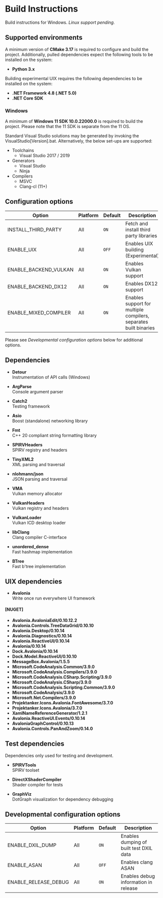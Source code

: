 # Build Instructions

Build instructions for Windows. _Linux support pending._

## Supported environments

A minimum version of **CMake 3.17** is required to configure and build the project. Additionally, pulled dependencies expect the following tools to be installed on the system:

- **Python 3.x**

Building experimental UIX requires the following dependencies to be installed on the system:

- **.NET Framework 4.8 (.NET 5.0)**
- **.NET Core SDK**

### Windows

A minimum of **Windows 11 SDK 10.0.22000.0** is required to build the project. Please note that the 11 SDK is separate from the 11 OS.

Standard Visual Studio solutions may be generated by invoking the VisualStudio[Version].bat. Alternatively,
the below set-ups are supported:

- Toolchains
    - Visual Studio 2017 / 2019
- Generators
    - Visual Studio
    - Ninja
- Compilers
    - MSVC
    - Clang-cl (11+)

## Configuration options

| Option                | Platform | Default | Description                                                      |
|-----------------------|----------|---------|------------------------------------------------------------------|
| INSTALL_THIRD_PARTY   | All      | `ON`    | Fetch and install third party libraries                          |
| ENABLE_UIX            | All      | `OFF`   | Enables UIX building (Experimental)                              |
| ENABLE_BACKEND_VULKAN | All      | `ON`    | Enables Vulkan support                                           |
| ENABLE_BACKEND_DX12   | All      | `ON`    | Enables DX12 support                                             |
| ENABLE_MIXED_COMPILER | All      | `ON`    | Enables support for multiple compilers, separates built binaries |

Please see *Developmental configuration options* below for additional options.

## Dependencies

- **Detour** </br>
  Instrumentation of API calls (Windows)

- **ArgParse** </br>
  Console argument parser

- **Catch2** </br>
  Testing framework

- **Asio** </br>
  Boost (standalone) networking library

- **Fmt** </br>
  C++ 20 compliant string formatting library

- **SPIRVHeaders** </br>
  SPIRV registry and headers

- **TinyXML2** </br>
  XML parsing and traversal

- **nlohmann/json** </br>
  JSON parsing and traversal

- **VMA** </br>
  Vulkan memory allocator

- **VulkanHeaders** </br>
  Vulkan registry and headers

- **VulkanLoader** </br>
  Vulkan ICD desktop loader

- **libClang** </br>
  Clang compiler C-interface

- **unordered_dense** </br>
  Fast hashmap implementation

- **BTree** </br>
  Fast b'tree implementation

## UIX dependencies

- **Avalonia** </br>
  Write once run everywhere UI framework

#### [NUGET]

- **Avalonia.AvaloniaEdit/0.10.12.2**
- **Avalonia.Controls.TreeDataGrid/0.10.10**
- **Avalonia.Desktop/0.10.14**
- **Avalonia.Diagnostics/0.10.14**
- **Avalonia.ReactiveUI/0.10.14**
- **Avalonia/0.10.14**
- **Dock.Avalonia/0.10.14**
- **Dock.Model.ReactiveUI/0.10.10**
- **MessageBox.Avalonia/1.5.5**
- **Microsoft.CodeAnalysis.Common/3.9.0**
- **Microsoft.CodeAnalysis.Compilers/3.9.0**
- **Microsoft.CodeAnalysis.CSharp.Scripting/3.9.0**
- **Microsoft.CodeAnalysis.CSharp/3.9.0**
- **Microsoft.CodeAnalysis.Scripting.Common/3.9.0**
- **Microsoft.CodeAnalysis/3.9.0**
- **Microsoft.Net.Compilers/3.9.0**
- **Projektanker.Icons.Avalonia.FontAwesome/3.7.0**
- **Projektanker.Icons.Avalonia/3.7.0**
- **XamlNameReferenceGenerator/1.2.1**
- **Avalonia.ReactiveUI.Events/0.10.14**
- **AvaloniaGraphControl/0.10.13**
- **Avalonia.Controls.PanAndZoom/0.14.0**

## Test dependencies

Dependencies only used for testing and development.

- **SPIRVTools** </br>
  SPIRV toolset

- **DirectXShaderCompiler** </br>
  Shader compiler for tests

- **GraphViz** </br>
  DotGraph visualization for dependency debugging

## Developmental configuration options

| Option               | Platform | Default | Description                             |
|----------------------|----------|---------|-----------------------------------------|
| ENABLE_DXIL_DUMP     | All      | `ON`    | Enables dumping of built test DXIL data |
| ENABLE_ASAN          | All      | `OFF`   | Enables clang ASAN                      |
| ENABLE_RELEASE_DEBUG | All      | `ON`    | Enables debug information in release    |
